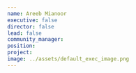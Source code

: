 ```yaml
---
name: Areeb Mianoor
executive: false
director: false
lead: false
community_manager:   
position:  
project:  
image: ../assets/default_exec_image.png
---
```

